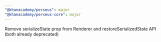 ```yaml
---
"@khanacademy/perseus": major
"@khanacademy/perseus-core": major
---
```


Remove serializeState prop from Renderer and restoreSerializedState API (both already deprecated)
